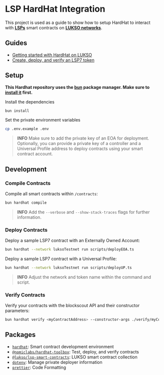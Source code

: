 # LSP HardHat Integration

This project is used as a guide to show how to setup HardHat to interact with **[LSPs](https://docs.lukso.tech/contracts/introduction)** smart contracts on **[LUKSO networks](https://docs.lukso.tech/networks/mainnet/parameters)**.

## Guides

- [Getting started with HardHat on LUKSO](https://docs.lukso.tech/learn/smart-contract-developers/getting-started)
- [Create, deploy, and verify an LSP7 token](https://docs.lukso.tech/learn/smart-contract-developers/create-lsp7-token)

## Setup

**This Hardhat repository uses the [bun](https://bun.sh) package manager. Make sure to [install it](https://bun.sh/docs/installation) first.**

Install the dependencies

```bash
bun install
```

Set the private environment variables

```bash
cp .env.example .env
```

> **INFO** Make sure to add the private key of an EOA for deployment. Optionally, you can provide a private key of a controller and a Universal Profile address to deploy contracts using your smart contract account.

## Development

### Compile Contracts

Compile all smart contracts within `/contracts`:

```bash
bun hardhat compile
```

> **INFO** Add the `--verbose` and `--show-stack-traces` flags for further information.

### Deploy Contracts

Deploy a sample LSP7 contract with an Externally Owned Account:

```bash
bun hardhat --network luksoTestnet run scripts/deployEOA.ts
```

Deploy a sample LSP7 contract with a Universal Profile:

```bash
bun hardhat --network luksoTestnet run scripts/deployUP.ts
```

> **INFO** Adjust the network and token name within the command and script.

### Verify Contracts

Verify your contracts with the blockscout API and their constructor parameters:

```bash
bun hardhat verify <myContractAddress> --constructor-args ./verify/myContractParameters.ts --network luksoTestnet
```

## Packages

- [`hardhat`](https://hardhat.org/docs): Smart contract development environment
- [`@nomiclabs/hardhat-toolbox`](https://hardhat.org/hardhat-runner/plugins/nomicfoundation-hardhat-toolbox): Test, deploy, and verify contracts
- [`@lukso/lsp-smart-contracts`](https://docs.lukso.tech/tools/lsp-smart-contracts/getting-started): LUKSO smart contract collection
- [`dotenv`](https://www.npmjs.com/package/dotenv): Manage private deployer information
- [`prettier`](https://www.npmjs.com/package/prettier): Code Formatting
